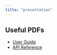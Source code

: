 ```yaml
---
title: "presentation"
---
```


## Useful PDFs

- [User Guide](/manual.pdf)
- [API Reference](/api-reference.pdf)